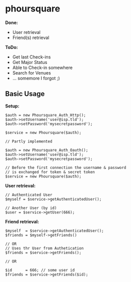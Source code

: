 # phoursquare

**Done:**

* User retrieval
* Friend(s) retrieval

**ToDo:**

* Get last Check-ins
* Get Major Status
* Able to Check-in somewhere
* Search for Venues
* ... somemore I forgot ;)

## Basic Usage

**Setup:** 

    $auth = new Phoursquare_Auth_Http();
    $auth->setUsername('user@isp.tld');
    $auth->setPassword('mysecretpassword');

    $service = new Phoursquare($auth);

    // Partly implemented

    $auth = new Phoursquare_Auth_Oauth();
    $auth->setUsername('user@isp.tld');
    $auth->setPassword('mysecretpassword');

    // Before the first connection the username & password
    // is exchanged for token & secret token
    $service = new Phoursquare($auth);


**User retrieval:**

    // Authenticated User
    $myself = $service->getAuthenticatedUser();

    // Another User (by id)
    $user = $service->getUser(666);


**Friend retrieval:**

    $myself  = $service->getAuthenticatedUser();
    $friends = $myself->getFriends()

    // OR
    // Uses thr User from Authetication
    $friends = $service->getFriends();

    // OR

    $id      = 666; // some user id
    $friends = $service->getFriends($id);